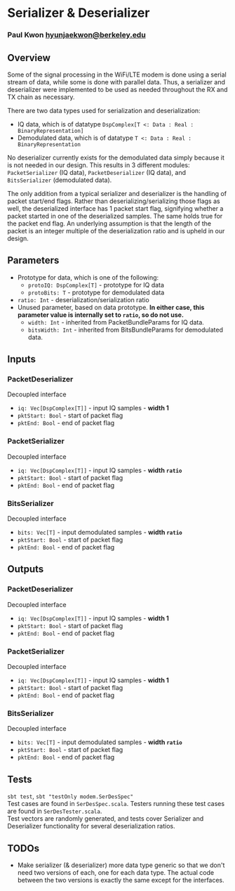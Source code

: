 # Serializer & Deserializer
### Paul Kwon <hyunjaekwon@berkeley.edu>

## Overview
Some of the signal processing in the WiFi/LTE modem is done using a serial stream of data, while some is done with parallel data. Thus, a serializer and deserializer were implemented to be used as needed throughout the RX and TX chain as necessary.

There are two data types used for serialization and deserialization:

- IQ data, which is of datatype `DspComplex[T <: Data : Real : BinaryRepresentation]`
- Demodulated data, which is of datatype `T <: Data : Real : BinaryRepresentation`

No deserializer currently exists for the demodulated data simply because it is not needed in our design. This results in 3 different modules: `PacketSerializer` (IQ data), `PacketDeserializer` (IQ data), and `BitsSerializer` (demodulated data).

The only addition from a typical serializer and deserializer is the handling of packet start/end flags. Rather than deserializing/serializing those flags as well, the deserialized interface has 1 packet start flag, signifying whether a packet started in one of the deserialized samples. The same holds true for the packet end flag. An underlying assumption is that the length of the packet is an integer multiple of the deserialization ratio and is upheld in our design.

## Parameters
- Prototype for data, which is one of the following:
	+ `protoIQ: DspComplex[T]` - prototype for IQ data
	+ `protoBits: T` - prototype for demodulated data
- `ratio: Int` - deserialization/serialization ratio
- Unused parameter, based on data prototype. **In either case, this parameter value is internally set to `ratio`, so do not use.**
	+ `width: Int` - inherited from PacketBundleParams for IQ data.
	+ `bitsWidth: Int` - inherited from BitsBundleParams for demodulated data.

## Inputs
### PacketDeserializer
Decoupled interface

- `iq: Vec[DspComplex[T]]` - input IQ samples - **width 1**
- `pktStart: Bool` - start of packet flag
- `pktEnd: Bool` - end of packet flag

### PacketSerializer
Decoupled interface

- `iq: Vec[DspComplex[T]]` - input IQ samples - **width `ratio`**
- `pktStart: Bool` - start of packet flag
- `pktEnd: Bool` - end of packet flag

### BitsSerializer
Decoupled interface

- `bits: Vec[T]` - input demodulated samples - **width `ratio`**
- `pktStart: Bool` - start of packet flag
- `pktEnd: Bool` - end of packet flag

## Outputs

### PacketDeserializer
Decoupled interface

- `iq: Vec[DspComplex[T]]` - input IQ samples - **width 1**
- `pktStart: Bool` - start of packet flag
- `pktEnd: Bool` - end of packet flag

### PacketSerializer
Decoupled interface

- `iq: Vec[DspComplex[T]]` - input IQ samples - **width 1**
- `pktStart: Bool` - start of packet flag
- `pktEnd: Bool` - end of packet flag

### BitsSerializer
Decoupled interface

- `bits: Vec[T]` - input demodulated samples - **width `ratio`**
- `pktStart: Bool` - start of packet flag
- `pktEnd: Bool` - end of packet flag

## Tests
`sbt test`, `sbt "testOnly modem.SerDesSpec"`  
Test cases are found in `SerDesSpec.scala`. Testers running these test cases are found in `SerDesTester.scala`.  
Test vectors are randomly generated, and tests cover Serializer and Deserializer functionality for several deserialization ratios.

## TODOs
- Make serializer (& deserializer) more data type generic so that we don't need two versions of each, one for each data type. The actual code between the two versions is exactly the same except for the interfaces.
